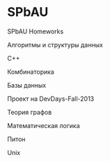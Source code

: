 SPbAU
=====

SPbAU Homeworks

Алгоритмы и структуры данных

C++

Комбинаторика

Базы данных

Проект на DevDays-Fall-2013

Теория графов

Математическая логика

Питон

Unix
